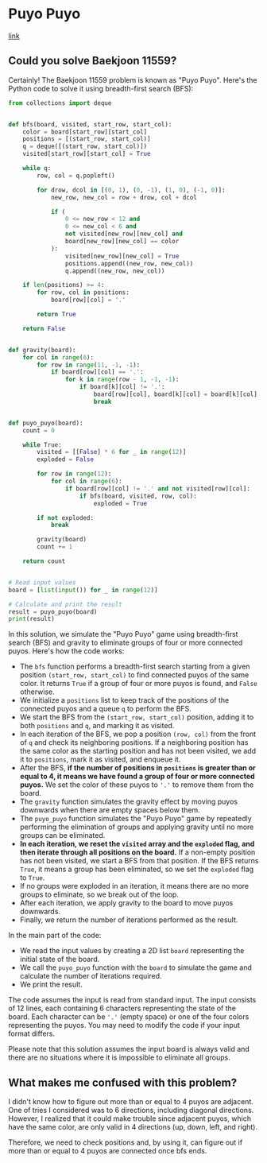 # Puyo Puyo

[link](https://www.acmicpc.net/problem/11559)

## Could you solve Baekjoon 11559?

Certainly! The Baekjoon 11559 problem is known as "Puyo Puyo". Here's the Python code to solve it using breadth-first search (BFS):

```python
from collections import deque


def bfs(board, visited, start_row, start_col):
    color = board[start_row][start_col]
    positions = [(start_row, start_col)]
    q = deque([(start_row, start_col)])
    visited[start_row][start_col] = True

    while q:
        row, col = q.popleft()

        for drow, dcol in [(0, 1), (0, -1), (1, 0), (-1, 0)]:
            new_row, new_col = row + drow, col + dcol

            if (
                0 <= new_row < 12 and
                0 <= new_col < 6 and
                not visited[new_row][new_col] and
                board[new_row][new_col] == color
            ):
                visited[new_row][new_col] = True
                positions.append((new_row, new_col))
                q.append((new_row, new_col))

    if len(positions) >= 4:
        for row, col in positions:
            board[row][col] = '.'

        return True

    return False


def gravity(board):
    for col in range(6):
        for row in range(11, -1, -1):
            if board[row][col] == '.':
                for k in range(row - 1, -1, -1):
                    if board[k][col] != '.':
                        board[row][col], board[k][col] = board[k][col], board[row][col]
                        break


def puyo_puyo(board):
    count = 0

    while True:
        visited = [[False] * 6 for _ in range(12)]
        exploded = False

        for row in range(12):
            for col in range(6):
                if board[row][col] != '.' and not visited[row][col]:
                    if bfs(board, visited, row, col):
                        exploded = True

        if not exploded:
            break

        gravity(board)
        count += 1

    return count


# Read input values
board = [list(input()) for _ in range(12)]

# Calculate and print the result
result = puyo_puyo(board)
print(result)
```

In this solution, we simulate the "Puyo Puyo" game using breadth-first search (BFS) and gravity to eliminate groups of four or more connected puyos. Here's how the code works:

- The `bfs` function performs a breadth-first search starting from a given position `(start_row, start_col)` to find connected puyos of the same color. It returns `True` if a group of four or more puyos is found, and `False` otherwise.
- We initialize a `positions` list to keep track of the positions of the connected puyos and a queue `q` to perform the BFS.
- We start the BFS from the `(start_row, start_col)` position, adding it to both `positions` and `q`, and marking it as visited.
- In each iteration of the BFS, we pop a position `(row, col)` from the front of `q` and check its neighboring positions. If a neighboring position has the same color as the starting position and has not been visited, we add it to `positions`, mark it as visited, and enqueue it.
- After the BFS, **if the number of positions in `positions` is greater than or equal to 4, it means we have found a group of four or more connected puyos.** We set the color of these puyos to `'.'` to remove them from the board.
- The `gravity` function simulates the gravity effect by moving puyos downwards when there are empty spaces below them.
- The `puyo_puyo` function simulates the "Puyo Puyo" game by repeatedly performing the elimination of groups and applying gravity until no more groups can be eliminated.
- **In each iteration, we reset the `visited` array and the `exploded` flag, and then iterate through all positions on the board.** If a non-empty position has not been visited, we start a BFS from that position. If the BFS returns `True`, it means a group has been eliminated, so we set the `exploded` flag to `True`.
- If no groups were exploded in an iteration, it means there are no more groups to eliminate, so we break out of the loop.
- After each iteration, we apply gravity to the board to move puyos downwards.
- Finally, we return the number of iterations performed as the result.

In the main part of the code:

- We read the input values by creating a 2D list `board` representing the initial state of the board.
- We call the `puyo_puyo` function with the `board` to simulate the game and calculate the number of iterations required.
- We print the result.

The code assumes the input is read from standard input. The input consists of 12 lines, each containing 6 characters representing the state of the board. Each character can be `'.'` (empty space) or one of the four colors representing the puyos. You may need to modify the code if your input format differs.

Please note that this solution assumes the input board is always valid and there are no situations where it is impossible to eliminate all groups.

## What makes me confused with this problem?

I didn't know how to figure out more than or equal to 4 puyos are adjacent. One of tries I considered was to 6 directions, including diagonal directions. However, I realized that it could make trouble since adjacent puyos, which have the same color, are only valid in 4 directions (up, down, left, and right).

Therefore, we need to check positions and, by using it, can figure out if more than or equal to 4 puyos are connected once bfs ends.
